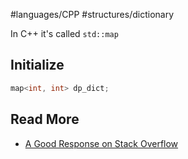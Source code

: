 #languages/CPP #structures/dictionary 

In C++ it's called `std::map`

## Initialize
```C++
map<int, int> dp_dict;
```

## Read More
- [A Good Response on Stack Overflow](https://stackoverflow.com/a/15792245)